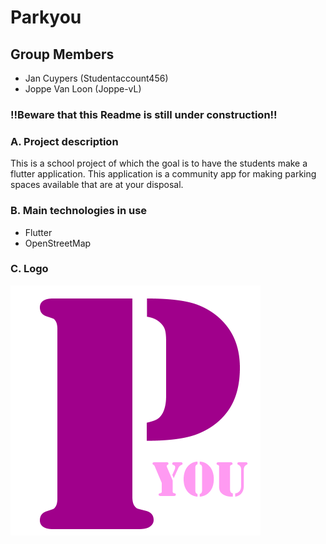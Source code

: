 # Parkyou

## Group Members

- Jan Cuypers (Studentaccount456)
- Joppe Van Loon (Joppe-vL)

### !!Beware that this Readme is still under construction!!

### A. Project description

This is a school project of which the goal is to have the students make a flutter application. This application is a community app for making parking spaces available that are at your disposal.

### B. Main technologies in use

- Flutter
- OpenStreetMap

### C. Logo

![LogoParkYou](/ImagesForReadme/ParkYouLogo.png)

